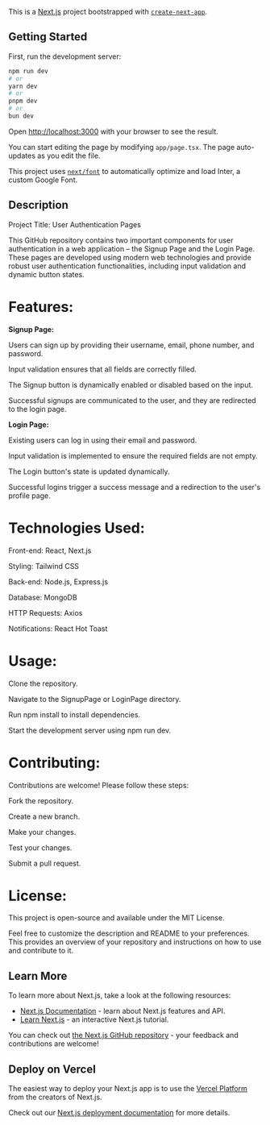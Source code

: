 This is a [Next.js](https://nextjs.org/) project bootstrapped with [`create-next-app`](https://github.com/vercel/next.js/tree/canary/packages/create-next-app).

## Getting Started

First, run the development server:

```bash
npm run dev
# or
yarn dev
# or
pnpm dev
# or
bun dev
```

Open [http://localhost:3000](http://localhost:3000) with your browser to see the result.

You can start editing the page by modifying `app/page.tsx`. The page auto-updates as you edit the file.

This project uses [`next/font`](https://nextjs.org/docs/basic-features/font-optimization) to automatically optimize and load Inter, a custom Google Font.

## Description

Project Title: User Authentication Pages


This GitHub repository contains two important components for user authentication in a web application – the Signup Page and the Login Page. These pages are developed using modern web technologies and provide robust user authentication functionalities, including input validation and dynamic button states.

# Features:


**Signup Page:**


Users can sign up by providing their username, email, phone number, and password.

Input validation ensures that all fields are correctly filled.

The Signup button is dynamically enabled or disabled based on the input.

Successful signups are communicated to the user, and they are redirected to the login page.


**Login Page:**


Existing users can log in using their email and password.

Input validation is implemented to ensure the required fields are not empty.

The Login button's state is updated dynamically.

Successful logins trigger a success message and a redirection to the user's profile page.


# Technologies Used:


Front-end: React, Next.js

Styling: Tailwind CSS

Back-end: Node.js, Express.js

Database: MongoDB

HTTP Requests: Axios

Notifications: React Hot Toast


# Usage:


Clone the repository.

Navigate to the SignupPage or LoginPage directory.

Run npm install to install dependencies.

Start the development server using npm run dev.


# Contributing:

Contributions are welcome! Please follow these steps:

Fork the repository.

Create a new branch.

Make your changes.

Test your changes.

Submit a pull request.


# License:

This project is open-source and available under the MIT License.

Feel free to customize the description and README to your preferences. This provides an overview of your repository and instructions on how to use and contribute to it.

## Learn More

To learn more about Next.js, take a look at the following resources:

- [Next.js Documentation](https://nextjs.org/docs) - learn about Next.js features and API.
- [Learn Next.js](https://nextjs.org/learn) - an interactive Next.js tutorial.

You can check out [the Next.js GitHub repository](https://github.com/vercel/next.js/) - your feedback and contributions are welcome!

## Deploy on Vercel

The easiest way to deploy your Next.js app is to use the [Vercel Platform](https://vercel.com/new?utm_medium=default-template&filter=next.js&utm_source=create-next-app&utm_campaign=create-next-app-readme) from the creators of Next.js.

Check out our [Next.js deployment documentation](https://nextjs.org/docs/deployment) for more details.
